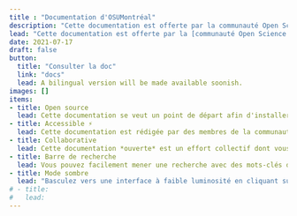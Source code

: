 ```yaml
---
title : "Documentation d'OSUMontréal"
description: "Cette documentation est offerte par la communauté Open Science UMontréal pour la communauté UdeMienne."
lead: "Cette documentation est offerte par la [communauté Open Science UMontréal](https://osumontreal.ca) pour la communauté UdeMienne."
date: 2021-07-17
draft: false
button:
  title: "Consulter la doc"
  link: "docs"
  lead: A bilingual version will be made available soonish.
images: []
items:
- title: Open source
  lead: Cette documentation se veut un point de départ afin d'installer et utiliser des logiciels open source au quotidien.
- title: Accessible ⚡️
  lead: Cette documentation est rédigée par des membres de la communauté  qui ont a coeur l'adoption des méthodes *ouvertes* accessibles.
- title: Collaborative
  lead: Cette documentation *ouverte* est un effort collectif dont vous pouvez faire partie en [contribuant à son amélioration](/contribuer).
- title: Barre de recherche
  lead: Vous pouvez facilement mener une recherche avec des mots-clés dans la barre de recherche.
- title: Mode sombre
  lead: "Basculez vers une interface à faible luminosité en cliquant sur le bouton :sun: en haut à droite."
# - title: 
#   lead: 
---
```

